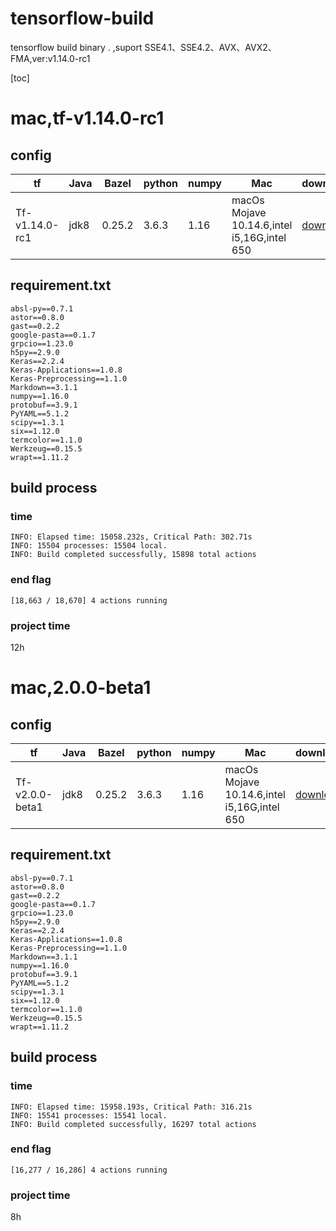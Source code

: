 # tensorflow-build
tensorflow build binary . ,suport SSE4.1、SSE4.2、AVX、AVX2、FMA,ver:v1.14.0-rc1

[toc]

# mac,tf-v1.14.0-rc1
##  config
| tf | Java | Bazel | python | numpy| Mac |download|
| --- | --- | --- | --- | --- | --- | --- |
| Tf-v1.14.0-rc1 | jdk8 | 0.25.2 | 3.6.3 |1.16|macOs Mojave 10.14.6,intel i5,16G,intel 650|[download](https://media.githubusercontent.com/media/luomgf/tensorflow-build/master/tensorflow-1.14.0rc1-cp36-cp36m-macosx_10_6_intel.whl)|

## requirement.txt 
```
absl-py==0.7.1
astor==0.8.0
gast==0.2.2
google-pasta==0.1.7
grpcio==1.23.0
h5py==2.9.0
Keras==2.2.4
Keras-Applications==1.0.8
Keras-Preprocessing==1.1.0
Markdown==3.1.1
numpy==1.16.0
protobuf==3.9.1
PyYAML==5.1.2
scipy==1.3.1
six==1.12.0
termcolor==1.1.0
Werkzeug==0.15.5
wrapt==1.11.2
```

## build process
### time
```
INFO: Elapsed time: 15058.232s, Critical Path: 302.71s
INFO: 15504 processes: 15504 local.
INFO: Build completed successfully, 15898 total actions
```
### end flag
```
[18,663 / 18,670] 4 actions running
```

### project time
12h
# mac,2.0.0-beta1
##  config
| tf | Java | Bazel | python | numpy| Mac |download|
| --- | --- | --- | --- | --- | --- | --- |
| Tf-v2.0.0-beta1 | jdk8 | 0.25.2 | 3.6.3 |1.16|macOs Mojave 10.14.6,intel i5,16G,intel 650|[download](https://media.githubusercontent.com/media/luomgf/tensorflow-build/master/tensorflow-2.0.0b1-cp36-cp36m-macosx_10_6_intel.whl)|

## requirement.txt 
```
absl-py==0.7.1
astor==0.8.0
gast==0.2.2
google-pasta==0.1.7
grpcio==1.23.0
h5py==2.9.0
Keras==2.2.4
Keras-Applications==1.0.8
Keras-Preprocessing==1.1.0
Markdown==3.1.1
numpy==1.16.0
protobuf==3.9.1
PyYAML==5.1.2
scipy==1.3.1
six==1.12.0
termcolor==1.1.0
Werkzeug==0.15.5
wrapt==1.11.2
```

## build process
### time
```
INFO: Elapsed time: 15958.193s, Critical Path: 316.21s
INFO: 15541 processes: 15541 local.
INFO: Build completed successfully, 16297 total actions
```
### end flag
```
[16,277 / 16,286] 4 actions running
```

### project time
8h
